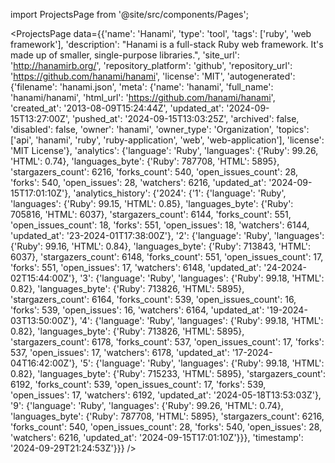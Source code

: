 
import ProjectsPage from '@site/src/components/Pages';

<ProjectsPage
    data={{'name': 'Hanami', 'type': 'tool', 'tags': ['ruby', 'web framework'], 'description': "Hanami is a full-stack Ruby web framework. It's made up of smaller, single-purpose libraries.", 'site_url': 'http://hanamirb.org/', 'repository_platform': 'github', 'repository_url': 'https://github.com/hanami/hanami', 'license': 'MIT', 'autogenerated': {'filename': 'hanami.json', 'meta': {'name': 'hanami', 'full_name': 'hanami/hanami', 'html_url': 'https://github.com/hanami/hanami', 'created_at': '2013-08-09T15:24:44Z', 'updated_at': '2024-09-15T13:27:00Z', 'pushed_at': '2024-09-15T13:03:25Z', 'archived': false, 'disabled': false, 'owner': 'hanami', 'owner_type': 'Organization', 'topics': ['api', 'hanami', 'ruby', 'ruby-application', 'web', 'web-application'], 'license': 'MIT License'}, 'analytics': {'language': 'Ruby', 'languages': {'Ruby': 99.26, 'HTML': 0.74}, 'languages_byte': {'Ruby': 787708, 'HTML': 5895}, 'stargazers_count': 6216, 'forks_count': 540, 'open_issues_count': 28, 'forks': 540, 'open_issues': 28, 'watchers': 6216, 'updated_at': '2024-09-15T17:01:10Z'}, 'analytics_history': {'2024': {'1': {'language': 'Ruby', 'languages': {'Ruby': 99.15, 'HTML': 0.85}, 'languages_byte': {'Ruby': 705816, 'HTML': 6037}, 'stargazers_count': 6144, 'forks_count': 551, 'open_issues_count': 18, 'forks': 551, 'open_issues': 18, 'watchers': 6144, 'updated_at': '23-2024-01T17:38:00Z'}, '2': {'language': 'Ruby', 'languages': {'Ruby': 99.16, 'HTML': 0.84}, 'languages_byte': {'Ruby': 713843, 'HTML': 6037}, 'stargazers_count': 6148, 'forks_count': 551, 'open_issues_count': 17, 'forks': 551, 'open_issues': 17, 'watchers': 6148, 'updated_at': '24-2024-02T15:44:00Z'}, '3': {'language': 'Ruby', 'languages': {'Ruby': 99.18, 'HTML': 0.82}, 'languages_byte': {'Ruby': 713826, 'HTML': 5895}, 'stargazers_count': 6164, 'forks_count': 539, 'open_issues_count': 16, 'forks': 539, 'open_issues': 16, 'watchers': 6164, 'updated_at': '19-2024-03T13:50:00Z'}, '4': {'language': 'Ruby', 'languages': {'Ruby': 99.18, 'HTML': 0.82}, 'languages_byte': {'Ruby': 713826, 'HTML': 5895}, 'stargazers_count': 6178, 'forks_count': 537, 'open_issues_count': 17, 'forks': 537, 'open_issues': 17, 'watchers': 6178, 'updated_at': '17-2024-04T16:42:00Z'}, '5': {'language': 'Ruby', 'languages': {'Ruby': 99.18, 'HTML': 0.82}, 'languages_byte': {'Ruby': 715233, 'HTML': 5895}, 'stargazers_count': 6192, 'forks_count': 539, 'open_issues_count': 17, 'forks': 539, 'open_issues': 17, 'watchers': 6192, 'updated_at': '2024-05-18T13:53:03Z'}, '9': {'language': 'Ruby', 'languages': {'Ruby': 99.26, 'HTML': 0.74}, 'languages_byte': {'Ruby': 787708, 'HTML': 5895}, 'stargazers_count': 6216, 'forks_count': 540, 'open_issues_count': 28, 'forks': 540, 'open_issues': 28, 'watchers': 6216, 'updated_at': '2024-09-15T17:01:10Z'}}}, 'timestamp': '2024-09-29T21:24:53Z'}}}
/>

